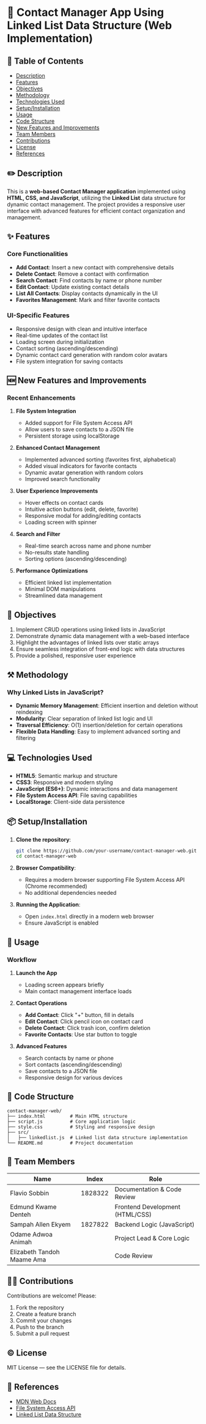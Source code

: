 # 👤 Contact Manager App Using Linked List Data Structure (Web Implementation)

## 📑 Table of Contents

- [Description](#description)
- [Features](#features)
- [Objectives](#objectives)
- [Methodology](#methodology)
- [Technologies Used](#technologies-used)
- [Setup/Installation](#setupinstallation)
- [Usage](#usage)
- [Code Structure](#code-structure)
- [New Features and Improvements](#new-features-and-improvements)
- [Team Members](#team-members)
- [Contributions](#contributions)
- [License](#license)
- [References](#references)

## ✏️ Description

This is a **web-based Contact Manager application** implemented using **HTML, CSS, and JavaScript**, utilizing the **Linked List** data structure for dynamic contact management. The project provides a responsive user interface with advanced features for efficient contact organization and management.

## ✨ Features

### Core Functionalities

- **Add Contact**: Insert a new contact with comprehensive details
- **Delete Contact**: Remove a contact with confirmation
- **Search Contact**: Find contacts by name or phone number
- **Edit Contact**: Update existing contact details
- **List All Contacts**: Display contacts dynamically in the UI
- **Favorites Management**: Mark and filter favorite contacts

### UI-Specific Features

- Responsive design with clean and intuitive interface
- Real-time updates of the contact list
- Loading screen during initialization
- Contact sorting (ascending/descending)
- Dynamic contact card generation with random color avatars
- File system integration for saving contacts

## 🆕 New Features and Improvements

### Recent Enhancements

1. **File System Integration**

   - Added support for File System Access API
   - Allow users to save contacts to a JSON file
   - Persistent storage using localStorage

2. **Enhanced Contact Management**

   - Implemented advanced sorting (favorites first, alphabetical)
   - Added visual indicators for favorite contacts
   - Dynamic avatar generation with random colors
   - Improved search functionality

3. **User Experience Improvements**

   - Hover effects on contact cards
   - Intuitive action buttons (edit, delete, favorite)
   - Responsive modal for adding/editing contacts
   - Loading screen with spinner

4. **Search and Filter**

   - Real-time search across name and phone number
   - No-results state handling
   - Sorting options (ascending/descending)

5. **Performance Optimizations**
   - Efficient linked list implementation
   - Minimal DOM manipulations
   - Streamlined data management

## 🚀 Objectives

1. Implement CRUD operations using linked lists in JavaScript
2. Demonstrate dynamic data management with a web-based interface
3. Highlight the advantages of linked lists over static arrays
4. Ensure seamless integration of front-end logic with data structures
5. Provide a polished, responsive user experience

## ⚒️ Methodology

### Why Linked Lists in JavaScript?

- **Dynamic Memory Management**: Efficient insertion and deletion without reindexing
- **Modularity**: Clear separation of linked list logic and UI
- **Traversal Efficiency**: O(1) insertion/deletion for certain operations
- **Flexible Data Handling**: Easy to implement advanced sorting and filtering

## 💻 Technologies Used

- **HTML5**: Semantic markup and structure
- **CSS3**: Responsive and modern styling
- **JavaScript (ES6+)**: Dynamic interactions and data management
- **File System Access API**: File saving capabilities
- **LocalStorage**: Client-side data persistence

## 📦 Setup/Installation

1. **Clone the repository**:

   ```bash
   git clone https://github.com/your-username/contact-manager-web.git
   cd contact-manager-web
   ```

2. **Browser Compatibility**:

   - Requires a modern browser supporting File System Access API (Chrome recommended)
   - No additional dependencies needed

3. **Running the Application**:
   - Open `index.html` directly in a modern web browser
   - Ensure JavaScript is enabled

## 🚗 Usage

### Workflow

1. **Launch the App**

   - Loading screen appears briefly
   - Main contact management interface loads

2. **Contact Operations**

   - **Add Contact**: Click "+" button, fill in details
   - **Edit Contact**: Click pencil icon on contact card
   - **Delete Contact**: Click trash icon, confirm deletion
   - **Favorite Contacts**: Use star button to toggle

3. **Advanced Features**
   - Search contacts by name or phone
   - Sort contacts (ascending/descending)
   - Save contacts to a JSON file
   - Responsive design for various devices

## 👷 Code Structure

```
contact-manager-web/
├── index.html         # Main HTML structure
├── script.js          # Core application logic
├── style.css          # Styling and responsive design
├── src/
│   ├── linkedlist.js  # Linked list data structure implementation
└── README.md          # Project documentation
```

## 👥 Team Members

| Name                       | Index   | Role                            |
| -------------------------- | ------- | ------------------------------- |
| Flavio Sobbin              | 1828322 | Documentation & Code Review     |
| Edmund Kwame Denteh        |         | Frontend Development (HTML/CSS) |
|  Sampah Allen Ekyem        | 1827822 | Backend Logic (JavaScript)      |
| Odame Adwoa Animah         |         | Project Lead & Core Logic       |
| Elizabeth Tandoh Maame Ama |         | Code Review                     |

## 👥✨ Contributions

Contributions are welcome! Please:

1. Fork the repository
2. Create a feature branch
3. Commit your changes
4. Push to the branch
5. Submit a pull request

## ©️ License

MIT License — see the LICENSE file for details.

## 📖 References

- [MDN Web Docs](https://developer.mozilla.org/)
- [File System Access API](https://developer.mozilla.org/en-US/docs/Web/API/File_System_Access_API)
- [Linked List Data Structure](https://en.wikipedia.org/wiki/Linked_list)
